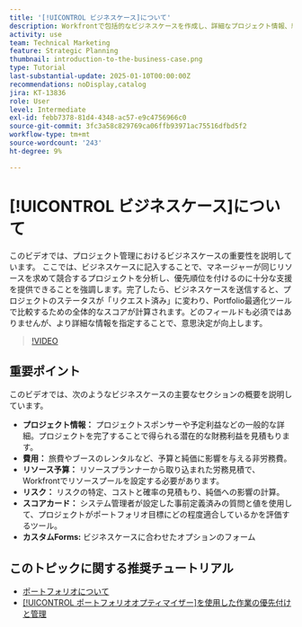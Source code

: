 ```yaml
---
title: '[!UICONTROL ビジネスケース]について'
description: Workfrontで包括的なビジネスケースを作成し、詳細なプロジェクト情報、経費、労力とリスクの分析、スコアカード、情報に基づいたポートフォリオ管理のためのカスタムフォームを含めることで、プロジェクトに優先順位を付けます。
activity: use
team: Technical Marketing
feature: Strategic Planning
thumbnail: introduction-to-the-business-case.png
type: Tutorial
last-substantial-update: 2025-01-10T00:00:00Z
recommendations: noDisplay,catalog
jira: KT-13836
role: User
level: Intermediate
exl-id: febb7378-81d4-4348-ac57-e9c4756966c0
source-git-commit: 3fc3a58c829769ca06ffb93971ac75516dfbd5f2
workflow-type: tm+mt
source-wordcount: '243'
ht-degree: 9%

---
```


# [!UICONTROL ビジネスケース]について

このビデオでは、プロジェクト管理におけるビジネスケースの重要性を説明しています。 ここでは、ビジネスケースに記入することで、マネージャーが同じリソースを求めて競合するプロジェクトを分析し、優先順位を付けるのに十分な支援を提供できることを強調します。&#x200B; 完了したら、ビジネスケースを送信すると、プロジェクトのステータスが「リクエスト済み」に変わり、Portfolio最適化ツールで比較するための全体的なスコアが計算されます。&#x200B; どのフィールドも必須ではありませんが、より詳細な情報を指定することで、意思決定が向上します。&#x200B;

>[!VIDEO](https://video.tv.adobe.com/v/3442843/?quality=12&learn=on&enablevpops)

## 重要ポイント

このビデオでは、次のようなビジネスケースの主要なセクションの概要を説明しています。

* **プロジェクト情報：** プロジェクトスポンサーや予定利益などの一般的な詳細。プロジェクトを完了することで得られる潜在的な財務利益を見積もります。&#x200B;
* **費用：** 旅費やブースのレンタルなど、予算と純価に影響を与える非労務費。&#x200B;
* **リソース予算：** リソースプランナーから取り込まれた労務見積で、Workfrontでリソースプールを設定する必要があります。&#x200B;
* **リスク：** リスクの特定、コストと確率の見積もり、純価への影響の計算。&#x200B;
* **スコアカード：** システム管理者が設定した事前定義済みの質問と値を使用して、プロジェクトがポートフォリオ目標にどの程度適合しているかを評価するツール。&#x200B;
* **カスタムForms:** ビジネスケースに合わせたオプションのフォーム&#x200B;


## このトピックに関する推奨チュートリアル

* [ポートフォリオについて](/help/portfolios-and-programs/overview-of-adobe-workfront-portfolios.md)
* [[!UICONTROL ポートフォリオオプティマイザー]を使用した作業の優先付けと管理](/help/portfolios-and-programs/prioritize-and-manage-work-with-portfolios.md)
